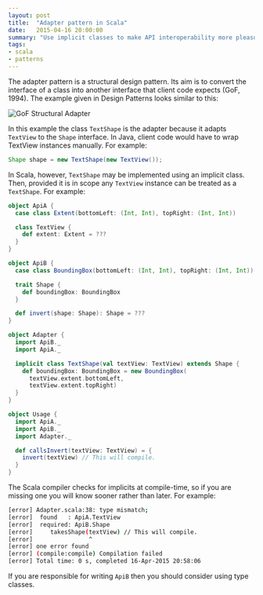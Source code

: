 ```yaml
---
layout: post
title:  "Adapter pattern in Scala"
date:   2015-04-16 20:00:00
summary: "Use implicit classes to make API interoperability more pleasurable in client code."
tags:
- scala
- patterns
---
```

 The adapter pattern is a structural design pattern. Its aim is to convert the interface of a class into another interface that client code expects (GoF, 1994). The example given in Design Patterns looks similar to this:

 <img src="//assets.mattro.be/rts/img/gof-object-structural-adapter-1.png" alt="GoF Structural Adapter" class="img-responsive">

In this example the class `TextShape` is the adapter because it adapts `TextView` to the `Shape` interface. In Java, client code would have to wrap TextView instances manually. For example:

```java
Shape shape = new TextShape(new TextView());
```

In Scala, however, `TextShape` may be implemented using an implicit class. Then, provided it is in scope any `TextView` instance can be treated as a `TextShape`. For example:

```scala
object ApiA {
  case class Extent(bottomLeft: (Int, Int), topRight: (Int, Int))

  class TextView {
    def extent: Extent = ???
  }
}

object ApiB {
  case class BoundingBox(bottomLeft: (Int, Int), topRight: (Int, Int))

  trait Shape {
    def boundingBox: BoundingBox
  }

  def invert(shape: Shape): Shape = ???
}

object Adapter {
  import ApiB._
  import ApiA._

  implicit class TextShape(val textView: TextView) extends Shape {
    def boundingBox: BoundingBox = new BoundingBox(
      textView.extent.bottomLeft,
      textView.extent.topRight)
  }
}

object Usage {
  import ApiA._
  import ApiB._
  import Adapter._

  def callsInvert(textView: TextView) = {
    invert(textView) // This will compile.
  }
}
```

The Scala compiler checks for implicits at compile-time, so if you are missing one you will know sooner rather than later. For example:

```bash
[error] Adapter.scala:38: type mismatch;
[error]  found   : ApiA.TextView
[error]  required: ApiB.Shape
[error]     takesShape(textView) // This will compile.
[error]                ^
[error] one error found
[error] (compile:compile) Compilation failed
[error] Total time: 0 s, completed 16-Apr-2015 20:58:06
```

If you are responsible for writing `ApiB` then you should consider using type classes.
